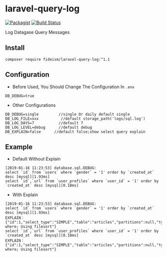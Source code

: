 # laravel-query-log

[![Packagist](https://img.shields.io/packagist/l/doctrine/orm.svg)](https://github.com/fideism/laravel-query-log/blob/master/LICENSE)
[![Build Status](https://travis-ci.org/fideism/laravel-query-log.svg?branch=master)](https://travis-ci.org/fideism/laravel-query-log)

Log Datagase Query Messages

## Install
```shell
composer require fideism/laravel-query-log:^1.1
```

## Configuration
- Before Used, You Should Change The Configuration In `.env`
```shell
DB_DEBUG=true
```
- Other Configurations
```shell
DB_DEBUG=single         //single Or daily default single
DB_LOG_FILE=xxx          //default storage_path('logs/sql.log')
DB_LOG_DAYS=7           //default 7
DB_LOG_LEVEL=debug      //default debug
DB_EXPLAIN=false      //default false;show select query explain
```
## Example
- Default Without Explain
```
[2019-01-16 11:23:53] database.sql.DEBUG: 
select `id` from `users` where `gender` = '1' order by `created_at` desc [mysql][1.93ms]
select `id`,`url` from `user_profiles` where `user_id` = '1' order by `created_at` desc [mysql][0.18ms]
```

- With Explain
```
[2019-01-16 11:23:53] database.sql.DEBUG: 
select `id` from `users` where `gender` = '1' order by `created_at` desc [mysql][1.93ms]
EXPLAIN：{"id":1,"select_type":"SIMPLE","table":"articles","partitions":null,"type":"ALL","possible_keys":null,"key":null,"key_len":null,"ref":null,"rows":11,"filtered":9.090909004211426,"Extra":"Using where; Using filesort"}
select `id`,`url` from `user_profiles` where `user_id` = '1' order by `created_at` desc [mysql][0.18ms]
EXPLAIN：{"id":1,"select_type":"SIMPLE","table":"articles","partitions":null,"type":"ALL","possible_keys":null,"key":null,"key_len":null,"ref":null,"rows":11,"filtered":9.090909004211426,"Extra":"Using where; Using filesort"}
```
